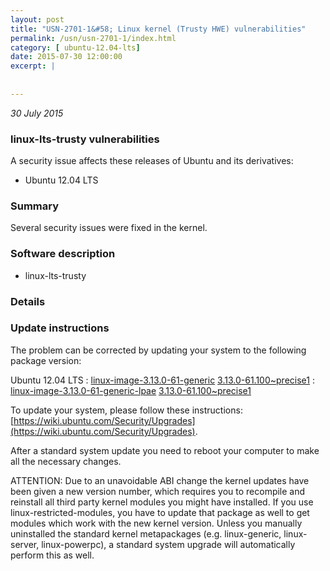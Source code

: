 ```yaml
---
layout: post
title: "USN-2701-1&#58; Linux kernel (Trusty HWE) vulnerabilities"
permalink: /usn/usn-2701-1/index.html
category: [ ubuntu-12.04-lts]
date: 2015-07-30 12:00:00
excerpt: |
    
    
--- 
```

 
 

*30 July 2015*

### linux-lts-trusty vulnerabilities

A security issue affects these releases of Ubuntu and its derivatives:

* Ubuntu 12.04 LTS

### Summary

Several security issues were fixed in the kernel. 

### Software description

* linux-lts-trusty 

### Details

### Update instructions

The problem can be corrected by updating your system to the following package version:

Ubuntu 12.04 LTS
 : [linux-image-3.13.0-61-generic](https://launchpad.net/ubuntu/+source/linux-lts-trusty) <span> [3.13.0-61.100~precise1](https://launchpad.net/ubuntu/+source/linux-lts-trusty/3.13.0-61.100~precise1) </span> 
 : [linux-image-3.13.0-61-generic-lpae](https://launchpad.net/ubuntu/+source/linux-lts-trusty) <span> [3.13.0-61.100~precise1](https://launchpad.net/ubuntu/+source/linux-lts-trusty/3.13.0-61.100~precise1) </span> 

To update your system, please follow these instructions: [https://wiki.ubuntu.com/Security/Upgrades](https://wiki.ubuntu.com/Security/Upgrades).

After a standard system update you need to reboot your computer to make all the necessary changes.

ATTENTION: Due to an unavoidable ABI change the kernel updates have been given a new version number, which requires you to recompile and reinstall all third party kernel modules you might have installed. If you use linux-restricted-modules, you have to update that package as well to get modules which work with the new kernel version. Unless you manually uninstalled the standard kernel metapackages (e.g. linux-generic, linux-server, linux-powerpc), a standard system upgrade will automatically perform this as well. 

